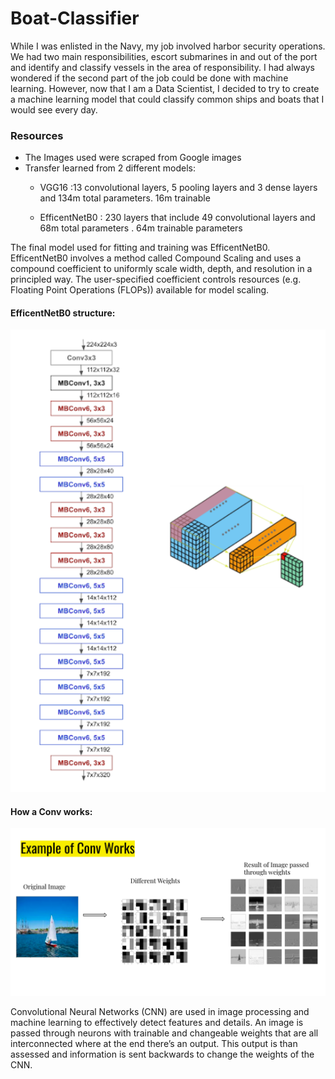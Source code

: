 # Boat-Classifier

While I was enlisted in the Navy, my job involved harbor security operations. We had two main responsibilities, escort submarines in and out of the port and identify and classify vessels in the area of responsibility. I had always wondered if the second part of the job could be done with machine learning. However, now that I am a Data Scientist, I decided to try to create a machine learning model that could classify common ships and boats that I would see every day.


### Resources

- The Images used were scraped from Google images
- Transfer learned from 2 different models:
  - VGG16 :13 convolutional layers, 5 pooling layers and 3 dense layers and 134m total parameters. 16m trainable
  
  - EfficentNetB0 : 230 layers that include 49 convolutional layers and 68m total parameters . 64m trainable parameters

The final model used for fitting and training was EfficentNetB0. EfficentNetB0 involves a method called Compound Scaling and uses a compound coefficient to uniformly scale width, depth, and resolution in a principled way. The user-specified coefficient controls resources (e.g. Floating Point Operations (FLOPs)) available for model scaling.

#### EfficentNetB0 structure:

![](Plots_and_images/efficenetb0.png)


#### How a Conv works:

![](Plots_and_images/howconvworks.png)

Convolutional Neural Networks (CNN) are used in image processing and machine learning to effectively detect features and details. An image is passed through neurons with trainable and changeable weights that are all interconnected where at the end there’s an output. This output is than assessed and information is sent backwards to change the weights of the CNN.


